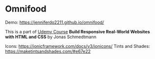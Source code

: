 # Omnifood

Demo: https://jenniferdo2211.github.io/omnifood/

This is a part of [Udemy Course](https://www.udemy.com/course/design-and-develop-a-killer-website-with-html5-and-css3/)
**Build Responsive Real-World Websites with HTML and CSS** by Jonas Schmedtmann

Icons: https://ionicframework.com/docs/v3/ionicons/
Tints and Shades: https://maketintsandshades.com/#e67e22
